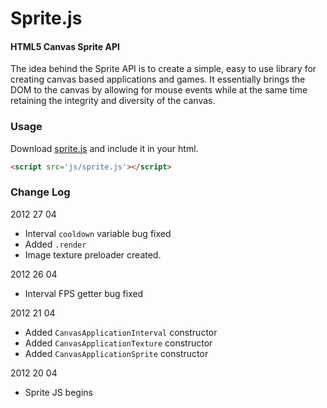 Sprite.js
========

#### HTML5 Canvas Sprite API ####
The idea behind the Sprite API is to create a simple, easy to use library for creating canvas based applications and games. It essentially brings the DOM to the canvas by allowing for mouse events while at the same time retaining the integrity and diversity of the canvas.

### Usage ###
Download [sprite.js](./Scripts/sprite.js) and include it in your html.
```html
<script src='js/sprite.js'></script>
```

### Change Log ###
2012 27 04
* Interval `cooldown` variable bug fixed
* Added `.render`
* Image texture preloader created.

2012 26 04
* Interval FPS getter bug fixed

2012 21 04
* Added `CanvasApplicationInterval` constructor
* Added `CanvasApplicationTexture` constructor
* Added `CanvasApplicationSprite` constructor

2012 20 04
* Sprite JS begins

